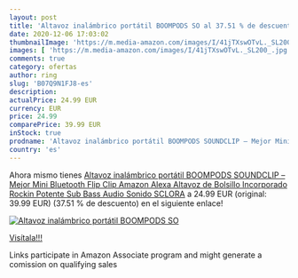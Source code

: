 ```yaml
---
layout: post
title: 'Altavoz inalámbrico portátil BOOMPODS SO al 37.51 % de descuento'
date: 2020-12-06 17:03:02
thumbnailImage: 'https://m.media-amazon.com/images/I/41jTXswOTvL._SL200_.jpg'
images: [ 'https://m.media-amazon.com/images/I/41jTXswOTvL._SL200_.jpg' ]
comments: true
category: ofertas
author: ring
slug: 'B07Q9N1FJ8-es'
description:
actualPrice: 24.99 EUR
currency: EUR
price: 24.99
comparePrice: 39.99 EUR
inStock: true
prodname: 'Altavoz inalámbrico portátil BOOMPODS SOUNDCLIP – Mejor Mini Bluetooth Flip Clip Amazon Alexa Altavoz de Bolsillo Incorporado Rockin Potente Sub Bass Audio Sonido  SCLORA'
country: 'es'
---
```


Ahora mismo tienes [Altavoz inalámbrico portátil BOOMPODS SOUNDCLIP – Mejor Mini Bluetooth Flip Clip Amazon Alexa Altavoz de Bolsillo Incorporado Rockin Potente Sub Bass Audio Sonido  SCLORA](https://www.amazon.es/dp/B07Q9N1FJ8/?tag=tolees-21) a 24.99 EUR (original: 39.99 EUR) (37.51 %  de descuento) en el siguiente enlace!

[![Altavoz inalámbrico portátil BOOMPODS SO](https://m.media-amazon.com/images/I/41jTXswOTvL._SL200_.jpg)](https://www.amazon.es/dp/B07Q9N1FJ8/?tag=tolees-21)

[Visítala!!!](https://www.amazon.es/dp/B07Q9N1FJ8/?tag=tolees-21)

Links participate in Amazon Associate program and might generate a comission on qualifying sales
